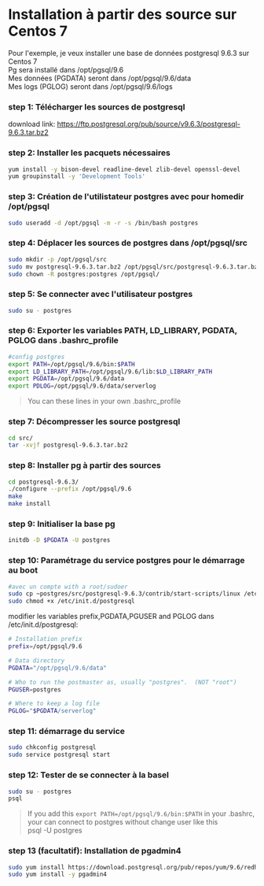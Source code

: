 # Installation à partir des source sur Centos 7

Pour l'exemple, je veux installer une base de données postgresql 9.6.3 sur Centos 7\
Pg sera installé dans /opt/pgsql/9.6\
Mes données (PGDATA) seront dans /opt/pgsql/9.6/data\
Mes logs (PGLOG) seront dans /opt/pgsql/9.6/logs

### step 1: Télécharger les sources de postgresql
download link: https://ftp.postgresql.org/pub/source/v9.6.3/postgresql-9.6.3.tar.bz2

### step 2: Installer les pacquets nécessaires
```bash
yum install -y bison-devel readline-devel zlib-devel openssl-devel
yum groupinstall -y 'Development Tools'
```

### step 3: Création de l'utilistateur postgres avec pour homedir /opt/pgsql
```bash
sudo useradd -d /opt/pgsql -m -r -s /bin/bash postgres
```

### step 4: Déplacer les sources de postgres dans /opt/pgsql/src
```bash
sudo mkdir -p /opt/pgsql/src
sudo mv postgresql-9.6.3.tar.bz2 /opt/pgsql/src/postgresql-9.6.3.tar.bz2
sudo chown -R postgres:postgres /opt/pgsql/
```
### step 5: Se connecter avec l'utilisateur postgres
```bash
sudo su - postgres
```

### step 6: Exporter les variables PATH, LD\_LIBRARY, PGDATA, PGLOG dans  .bashrc_profile
```bash
#config postgres
export PATH=/opt/pgsql/9.6/bin:$PATH
export LD_LIBRARY_PATH=/opt/pgsql/9.6/lib:$LD_LIBRARY_PATH
export PGDATA=/opt/pgsql/9.6/data
export PDLOG=/opt/pgsql/9.6/data/serverlog
```
> You can these lines in your own .bashrc_profile 

### step 7: Décompresser les source postgresql
```bash
cd src/
tar -xvjf postgresql-9.6.3.tar.bz2 
```

### step 8: Installer pg à partir des sources
```bash
cd postgresql-9.6.3/
./configure --prefix /opt/pgsql/9.6
make
make install
```

### step 9: Initialiser la base pg
```bash
initdb -D $PGDATA -U postgres
```

### step 10: Paramétrage du service postgres pour le démarrage au boot

```bash
#avec un compte with a root/sudoer
sudo cp ~postgres/src/postgresql-9.6.3/contrib/start-scripts/linux /etc/init.d/postgresql
sudo chmod +x /etc/init.d/postgresql
```
modifier les variables prefix,PGDATA,PGUSER and PGLOG dans /etc/init.d/postgresql:
```bash
# Installation prefix
prefix=/opt/pgsql/9.6

# Data directory
PGDATA="/opt/pgsql/9.6/data"

# Who to run the postmaster as, usually "postgres".  (NOT "root")
PGUSER=postgres

# Where to keep a log file
PGLOG="$PGDATA/serverlog"
```

### step 11: démarrage du service
```bash
sudo chkconfig postgresql
sudo service postgresql start
```

### step 12: Tester de se connecter à la basel
```bash
sudo su - postgres
psql
```
> If you add this 
> `export PATH=/opt/pgsql/9.6/bin:$PATH`
> in your .bashrc, your can connect to postgres without change user like this\
> psql -U postgres 

### step 13 (facultatif): Installation de pgadmin4
```bash
sudo yum install https://download.postgresql.org/pub/repos/yum/9.6/redhat/rhel-7-x86_64/pgdg-centos96-9.6-3.noarch.rpm
sudo yum install -y pgadmin4
```